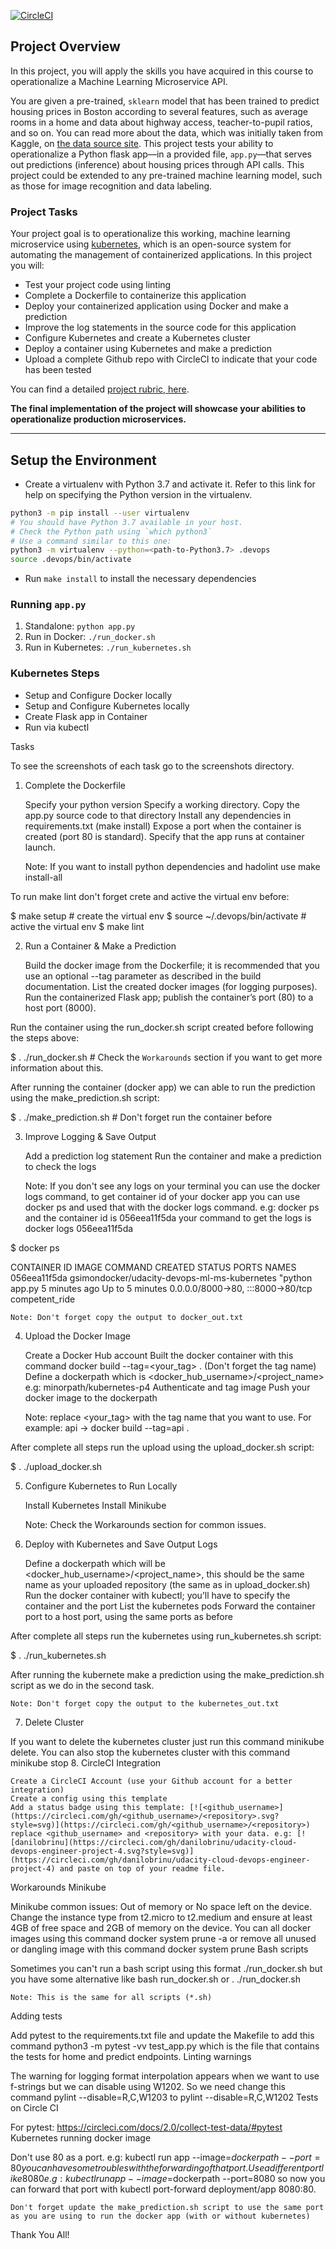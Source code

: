 [![CircleCI](https://dl.circleci.com/status-badge/img/gh/vectormyke-github/project4demo/tree/main.svg?style=svg)](https://dl.circleci.com/status-badge/redirect/gh/vectormyke-github/project4demo/tree/main)


## Project Overview

In this project, you will apply the skills you have acquired in this course to operationalize a Machine Learning Microservice API. 

You are given a pre-trained, `sklearn` model that has been trained to predict housing prices in Boston according to several features, such as average rooms in a home and data about highway access, teacher-to-pupil ratios, and so on. You can read more about the data, which was initially taken from Kaggle, on [the data source site](https://www.kaggle.com/c/boston-housing). This project tests your ability to operationalize a Python flask app—in a provided file, `app.py`—that serves out predictions (inference) about housing prices through API calls. This project could be extended to any pre-trained machine learning model, such as those for image recognition and data labeling.

### Project Tasks

Your project goal is to operationalize this working, machine learning microservice using [kubernetes](https://kubernetes.io/), which is an open-source system for automating the management of containerized applications. In this project you will:
* Test your project code using linting
* Complete a Dockerfile to containerize this application
* Deploy your containerized application using Docker and make a prediction
* Improve the log statements in the source code for this application
* Configure Kubernetes and create a Kubernetes cluster
* Deploy a container using Kubernetes and make a prediction
* Upload a complete Github repo with CircleCI to indicate that your code has been tested

You can find a detailed [project rubric, here](https://review.udacity.com/#!/rubrics/2576/view).

**The final implementation of the project will showcase your abilities to operationalize production microservices.**

---

## Setup the Environment

* Create a virtualenv with Python 3.7 and activate it. Refer to this link for help on specifying the Python version in the virtualenv. 
```bash
python3 -m pip install --user virtualenv
# You should have Python 3.7 available in your host. 
# Check the Python path using `which python3`
# Use a command similar to this one:
python3 -m virtualenv --python=<path-to-Python3.7> .devops
source .devops/bin/activate
```
* Run `make install` to install the necessary dependencies

### Running `app.py`

1. Standalone:  `python app.py`
2. Run in Docker:  `./run_docker.sh`
3. Run in Kubernetes:  `./run_kubernetes.sh`

### Kubernetes Steps

* Setup and Configure Docker locally
* Setup and Configure Kubernetes locally
* Create Flask app in Container
* Run via kubectl


Tasks

To see the screenshots of each task go to the screenshots directory.
1. Complete the Dockerfile

    Specify your python version
    Specify a working directory.
    Copy the app.py source code to that directory
    Install any dependencies in requirements.txt (make install)
    Expose a port when the container is created (port 80 is standard).
    Specify that the app runs at container launch.

    Note: If you want to install python dependencies and hadolint use make install-all

To run make lint don't forget crete and active the virtual env before:

$ make setup # create the virtual env
$ source ~/.devops/bin/activate # active the virtual env
$ make lint

2. Run a Container & Make a Prediction

    Build the docker image from the Dockerfile; it is recommended that you use an optional --tag parameter as described in the build documentation.
    List the created docker images (for logging purposes).
    Run the containerized Flask app; publish the container’s port (80) to a host port (8000).

Run the container using the run_docker.sh script created before following the steps above:

$ . ./run_docker.sh # Check the `Workarounds` section if you want to get more information about this.

After running the container (docker app) we can able to run the prediction using the make_prediction.sh script:

$ . ./make_prediction.sh # Don't forget run the container before

3. Improve Logging & Save Output

    Add a prediction log statement
    Run the container and make a prediction to check the logs

    Note: If you don't see any logs on your terminal you can use the docker logs command, to get container id of your docker app you can use docker ps and used that with the docker logs command. e.g: docker ps and the container id is 056eea11f5da your command to get the logs is docker logs 056eea11f5da

$ docker ps

CONTAINER ID        IMAGE                                               COMMAND                CREATED              STATUS              PORTS                                   NAMES
056eea11f5da        gsimondocker/udacity-devops-ml-ms-kubernetes        "python app.py         5 minutes ago        Up to 5 minutes     0.0.0.0/8000->80, :::8000->80/tcp       competent_ride

    Note: Don't forget copy the output to docker_out.txt

4. Upload the Docker Image

    Create a Docker Hub account
    Built the docker container with this command docker build --tag=<your_tag> . (Don't forget the tag name)
    Define a dockerpath which is <docker_hub_username>/<project_name> e.g: minorpath/kubernetes-p4
    Authenticate and tag image
    Push your docker image to the dockerpath

    Note: replace <your_tag> with the tag name that you want to use. For example: api -> docker build --tag=api .

After complete all steps run the upload using the upload_docker.sh script:

$ . ./upload_docker.sh

5. Configure Kubernetes to Run Locally

    Install Kubernetes
    Install Minikube

    Note: Check the Workarounds section for common issues.

6. Deploy with Kubernetes and Save Output Logs

    Define a dockerpath which will be <docker_hub_username>/<project_name>, this should be the same name as your uploaded repository (the same as in upload_docker.sh)
    Run the docker container with kubectl; you’ll have to specify the container and the port
    List the kubernetes pods
    Forward the container port to a host port, using the same ports as before

After complete all steps run the kubernetes using run_kubernetes.sh script:

$ . ./run_kubernetes.sh

After running the kubernete make a prediction using the make_prediction.sh script as we do in the second task.

    Note: Don't forget copy the output to the kubernetes_out.txt

7. Delete Cluster

If you want to delete the kubernetes cluster just run this command minikube delete. You can also stop the kubernetes cluster with this command minikube stop
8. CircleCI Integration

    Create a CircleCI Account (use your Github account for a better integration)
    Create a config using this template
    Add a status badge using this template: [![<github_username>](https://circleci.com/gh/<github_username>/<repository>.svg?style=svg)](https://circleci.com/gh/<github_username>/<repository>) replace <github_username> and <repository> with your data. e.g: [![danilobrinu](https://circleci.com/gh/danilobrinu/udacity-cloud-devops-engineer-project-4.svg?style=svg)](https://circleci.com/gh/danilobrinu/udacity-cloud-devops-engineer-project-4) and paste on top of your readme file.

Workarounds
Minikube

Minikube common issues: Out of memory or No space left on the device. Change the instance type from t2.micro to t2.medium and ensure at least 4GB of free space and 2GB of memory on the device. You can all docker images using this command docker system prune -a or remove all unused or dangling image with this command docker system prune
Bash scripts

Sometimes you can't run a bash script using this format ./run_docker.sh but you have some alternative like bash run_docker.sh or . ./run_docker.sh

    Note: This is the same for all scripts (*.sh)

Adding tests

Add pytest to the requirements.txt file and update the Makefile to add this command python3 -m pytest -vv test_app.py which is the file that contains the tests for home and predict endpoints.
Linting warnings

The warning for logging format interpolation appears when we want to use f-strings but we can disable using W1202. So we need change this command pylint --disable=R,C,W1203 to pylint --disable=R,C,W1202
Tests on Circle CI

For pytest: https://circleci.com/docs/2.0/collect-test-data/#pytest
Kubernetes running docker image

Don't use 80 as a port. e.g: kubectl run app --image=$dockerpath --port=80 you can have some troubles with the forwarding of that port. Use a different port like 8080 e.g: kubectl run app --image=$dockerpath --port=8080 so now you can forward that port with kubectl port-forward deployment/app 8080:80.

    Don't forget update the make_prediction.sh script to use the same port as you are using to run the docker app (with or without kubernetes)



Thank You All!
